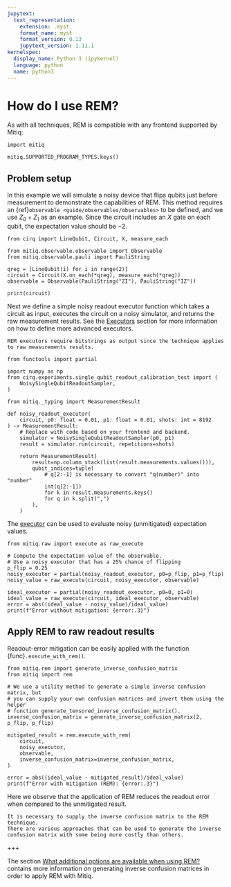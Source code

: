 ```yaml
---
jupytext:
  text_representation:
    extension: .myst
    format_name: myst
    format_version: 0.13
    jupytext_version: 1.11.1
kernelspec:
  display_name: Python 3 (ipykernel)
  language: python
  name: python3
---
```


# How do I use REM?

As with all techniques, REM is compatible with any frontend supported by Mitiq:

```{code-cell} ipython3
import mitiq

mitiq.SUPPORTED_PROGRAM_TYPES.keys()
```


## Problem setup
In this example we will simulate a noisy device that flips qubits just before
measurement to demonstrate the capabilities of REM. This method requires an 
{ref}`observable <guide/observables/observables>` to be defined, and we use
$Z_0 + Z_1$ as an example. Since the circuit includes an $X$ gate on each qubit, 
the expectation value should be $-2$.

```{code-cell} ipython3
from cirq import LineQubit, Circuit, X, measure_each

from mitiq.observable.observable import Observable
from mitiq.observable.pauli import PauliString

qreg = [LineQubit(i) for i in range(2)]
circuit = Circuit(X.on_each(*qreg), measure_each(*qreg))
observable = Observable(PauliString("ZI"), PauliString("IZ"))

print(circuit)
```

Next we define a simple noisy readout executor function which takes a 
circuit as input, executes the circuit on a noisy simulator, and 
returns the raw measurement results. See the [Executors](executors.myst) 
section for more information on how to define more advanced executors.

```{warning}
REM executors require bitstrings as output since the technique applies
to raw measurements results.
```

```{code-cell} ipython3
from functools import partial

import numpy as np
from cirq.experiments.single_qubit_readout_calibration_test import (
    NoisySingleQubitReadoutSampler,
)

from mitiq._typing import MeasurementResult

def noisy_readout_executor(
    circuit, p0: float = 0.01, p1: float = 0.01, shots: int = 8192
) -> MeasurementResult:
    # Replace with code based on your frontend and backend.
    simulator = NoisySingleQubitReadoutSampler(p0, p1)
    result = simulator.run(circuit, repetitions=shots)

    return MeasurementResult(
        result=np.column_stack(list(result.measurements.values())),
        qubit_indices=tuple(
            # q[2:-1] is necessary to convert "q(number)" into "number"
            int(q[2:-1])
            for k in result.measurements.keys()
            for q in k.split(",")
        ),
    )
```

The [executor](executors.myst) can be used to evaluate noisy (unmitigated)
expectation values.

```{code-cell} ipython3
from mitiq.raw import execute as raw_execute

# Compute the expectation value of the observable.
# Use a noisy executor that has a 25% chance of flipping
p_flip = 0.25
noisy_executor = partial(noisy_readout_executor, p0=p_flip, p1=p_flip)
noisy_value = raw_execute(circuit, noisy_executor, observable)

ideal_executor = partial(noisy_readout_executor, p0=0, p1=0)
ideal_value = raw_execute(circuit, ideal_executor, observable)
error = abs((ideal_value - noisy_value)/ideal_value)
print(f"Error without mitigation: {error:.3}")
```

## Apply REM to raw readout results
Readout-error mitigation can be easily applied with the function
{func}`.execute_with_rem()`.

```{code-cell} ipython3
from mitiq.rem import generate_inverse_confusion_matrix
from mitiq import rem

# We use a utility method to generate a simple inverse confusion matrix, but
# you can supply your own confusion matrices and invert them using the helper
# function generate_tensored_inverse_confusion_matrix().
inverse_confusion_matrix = generate_inverse_confusion_matrix(2, p_flip, p_flip)

mitigated_result = rem.execute_with_rem(
    circuit,
    noisy_executor,
    observable,
    inverse_confusion_matrix=inverse_confusion_matrix,
)
```

```{code-cell} ipython3
error = abs((ideal_value - mitigated_result)/ideal_value)
print(f"Error with mitigation (REM): {error:.3}")
```

Here we observe that the application of REM reduces the readout error when compared
to the unmitigated result.

```{note} 
It is necessary to supply the inverse confusion matrix to the REM technique.
There are various approaches that can be used to generate the inverse 
confusion matrix with some being more costly than others.
```

+++

The section
[What additional options are available when using REM?](rem-3-options.myst)
contains more information on generating inverse confusion matrices in order to 
apply REM with Mitiq.
